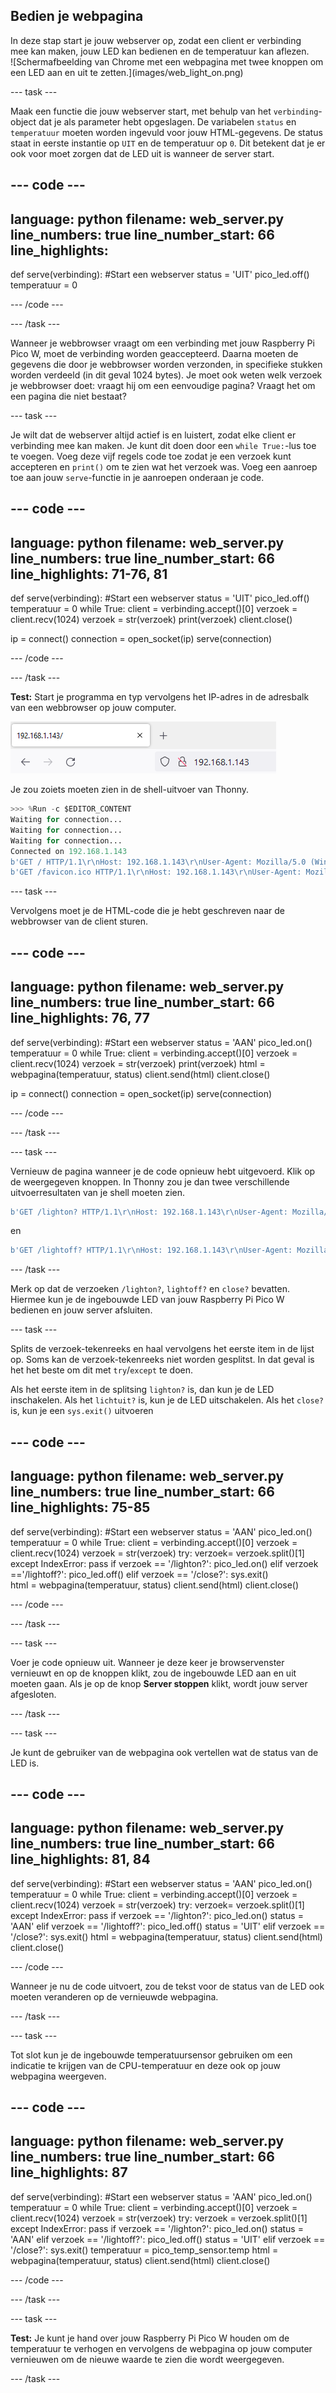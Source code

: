 ## Bedien je webpagina

<div style="display: flex; flex-wrap: wrap">
<div style="flex-basis: 200px; flex-grow: 1; margin-right: 15px;">
In deze stap start je jouw webserver op, zodat een client er verbinding mee kan maken, jouw LED kan bedienen en de temperatuur kan aflezen.
</div>
<div>
![Schermafbeelding van Chrome met een webpagina met twee knoppen om een LED aan en uit te zetten.](images/web_light_on.png)
</div>
</div>

\--- task ---

Maak een functie die jouw webserver start, met behulp van het `verbinding`-object dat je als parameter hebt opgeslagen. De variabelen `status` en `temperatuur` moeten worden ingevuld voor jouw HTML-gegevens. De status staat in eerste instantie op `UIT` en de temperatuur op `0`. Dit betekent dat je er ook voor moet zorgen dat de LED uit is wanneer de server start.

## --- code ---

language: python
filename: web_server.py
line_numbers: true
line_number_start: 66
line_highlights:
-----------------------------------------------------

def serve(verbinding):
\#Start een webserver
status = 'UIT'
pico_led.off()
temperatuur = 0

\--- /code ---

\--- /task ---

Wanneer je webbrowser vraagt om een verbinding met jouw Raspberry Pi Pico W, moet de verbinding worden geaccepteerd. Daarna moeten de gegevens die door je webbrowser worden verzonden, in specifieke stukken worden verdeeld (in dit geval 1024 bytes). Je moet ook weten welk verzoek je webbrowser doet: vraagt hij om een eenvoudige pagina? Vraagt het om een pagina die niet bestaat?

\--- task ---

Je wilt dat de webserver altijd actief is en luistert, zodat elke client er verbinding mee kan maken. Je kunt dit doen door een `while True:`-lus toe te voegen. Voeg deze vijf regels code toe zodat je een verzoek kunt accepteren en `print()` om te zien wat het verzoek was. Voeg een aanroep toe aan jouw `serve`-functie in je aanroepen onderaan je code.

## --- code ---

language: python
filename: web_server.py
line_numbers: true
line_number_start: 66
line_highlights: 71-76, 81
---------------------------------------------------------------

def serve(verbinding):
\#Start een webserver
status = 'UIT'
pico_led.off()
temperatuur = 0
while True:
client = verbinding.accept()[0]
verzoek = client.recv(1024)
verzoek = str(verzoek)
print(verzoek)
client.close()

ip = connect()
connection = open_socket(ip)
serve(connection)

\--- /code ---

\--- /task ---

**Test:** Start je programma en typ vervolgens het IP-adres in de adresbalk van een webbrowser op jouw computer.

![Een browseradresbalk met het IP-adres van de Pico ingetypt.](images/browser_ip.png)

Je zou zoiets moeten zien in de shell-uitvoer van Thonny.

```python
>>> %Run -c $EDITOR_CONTENT
Waiting for connection...
Waiting for connection...
Waiting for connection...
Connected on 192.168.1.143
b'GET / HTTP/1.1\r\nHost: 192.168.1.143\r\nUser-Agent: Mozilla/5.0 (Windows NT 10.0; Win64; x64; rv:101.0) Gecko/20100101 Firefox/101.0\r\nAccept: text/html,application/xhtml+xml,application/xml;q=0.9,image/avif,image/webp,*/*;q=0.8\r\nAccept-Language: en-GB,en;q=0.5\r\nAccept-Encoding: gzip, deflate\r\nConnection: keep-alive\r\nUpgrade-Insecure-Requests: 1\r\n\r\n'
b'GET /favicon.ico HTTP/1.1\r\nHost: 192.168.1.143\r\nUser-Agent: Mozilla/5.0 (Windows NT 10.0; Win64; x64; rv:101.0) Gecko/20100101 Firefox/101.0\r\nAccept: image/avif,image/webp,*/*\r\nAccept-Language: en-GB,en;q=0.5\r\nAccept-Encoding: gzip, deflate\r\nConnection: keep-alive\r\nReferer: http://192.168.1.143/\r\n\r\n'
```

\--- task ---

Vervolgens moet je de HTML-code die je hebt geschreven naar de webbrowser van de client sturen.

## --- code ---

language: python
filename: web_server.py
line_numbers: true
line_number_start: 66
line_highlights: 76, 77
------------------------------------------------------------

def serve(verbinding):
\#Start een webserver
status = 'AAN'
pico_led.on()
temperatuur = 0
while True:
client = verbinding.accept()[0]
verzoek = client.recv(1024)
verzoek = str(verzoek)
print(verzoek)
html = webpagina(temperatuur, status)
client.send(html)
client.close()

ip = connect()
connection = open_socket(ip)
serve(connection)

\--- /code ---

\--- /task ---

\--- task ---

Vernieuw de pagina wanneer je de code opnieuw hebt uitgevoerd. Klik op de weergegeven knoppen. In Thonny zou je dan twee verschillende uitvoerresultaten van je shell moeten zien.

```python
b'GET /lighton? HTTP/1.1\r\nHost: 192.168.1.143\r\nUser-Agent: Mozilla/5.0 (Windows NT 10.0; Win64; x64; rv:101.0) Gecko/20100101 Firefox/101.0\r\nAccept: text/html,application/xhtml+xml,application/xml;q=0.9,image/avif,image/webp,*/*;q=0.8\r\nAccept-Language: en-GB,en;q=0.5\r\nAccept-Encoding: gzip, deflate\r\nConnection: keep-alive\r\nReferer: http://192.168.1.143/\r\nUpgrade-Insecure-Requests: 1\r\n\r\n'
```

en

```python
b'GET /lightoff? HTTP/1.1\r\nHost: 192.168.1.143\r\nUser-Agent: Mozilla/5.0 (Windows NT 10.0; Win64; x64; rv:101.0) Gecko/20100101 Firefox/101.0\r\nAccept: text/html,application/xhtml+xml,application/xml;q=0.9,image/avif,image/webp,*/*;q=0.8\r\nAccept-Language: en-GB,en;q=0.5\r\nAccept-Encoding: gzip, deflate\r\nConnection: keep-alive\r\nReferer: http://192.168.1.143/lighton?\r\nUpgrade-Insecure-Requests: 1\r\n\r\n'
```

\--- /task ---

Merk op dat de verzoeken `/lighton?`, `lightoff?` en `close?` bevatten. Hiermee kun je de ingebouwde LED van jouw Raspberry Pi Pico W bedienen en jouw server afsluiten.

\--- task ---

Splits de verzoek-tekenreeks en haal vervolgens het eerste item in de lijst op. Soms kan de verzoek-tekenreeks niet worden gesplitst. In dat geval is het het beste om dit met `try`/`except` te doen.

Als het eerste item in de splitsing `lighton?` is, dan kun je de LED inschakelen. Als het `lichtuit?` is, kun je de LED uitschakelen. Als het `close?` is, kun je een `sys.exit()` uitvoeren

## --- code ---

language: python
filename: web_server.py
line_numbers: true
line_number_start: 66
line_highlights: 75-85
-----------------------------------------------------------

def serve(verbinding):
\#Start een webserver
status = 'AAN'
pico_led.on()
temperatuur = 0
while True:
client = verbinding.accept()[0]
verzoek = client.recv(1024)
verzoek = str(verzoek)
try:
verzoek= verzoek.split()[1]
except IndexError:
pass
if verzoek == '/lighton?':
pico_led.on()
elif verzoek =='/lightoff?':
pico_led.off()
elif verzoek == '/close?':
sys.exit()\
html = webpagina(temperatuur, status)
client.send(html)
client.close()

\--- /code ---

\--- /task ---

\--- task ---

Voer je code opnieuw uit. Wanneer je deze keer je browservenster vernieuwt en op de knoppen klikt, zou de ingebouwde LED aan en uit moeten gaan. Als je op de knop **Server stoppen** klikt, wordt jouw server afgesloten.

\--- /task ---

\--- task ---

Je kunt de gebruiker van de webpagina ook vertellen wat de status van de LED is.

## --- code ---

language: python
filename: web_server.py
line_numbers: true
line_number_start: 66
line_highlights: 81, 84
------------------------------------------------------------

def serve(verbinding):
\#Start een webserver
status = 'AAN'
pico_led.on()
temperatuur = 0
while True:
client = verbinding.accept()[0]
verzoek = client.recv(1024)
verzoek = str(verzoek)
try:
verzoek= verzoek.split()[1]
except IndexError:
pass
if verzoek == '/lighton?':
pico_led.on()
status = 'AAN'
elif verzoek == '/lightoff?':
pico_led.off()
status = 'UIT'
elif verzoek == '/close?':
sys.exit()
html = webpagina(temperatuur, status)
client.send(html)
client.close()

\--- /code ---

Wanneer je nu de code uitvoert, zou de tekst voor de status van de LED ook moeten veranderen op de vernieuwde webpagina.

\--- /task ---

\--- task ---

Tot slot kun je de ingebouwde temperatuursensor gebruiken om een indicatie te krijgen van de CPU-temperatuur en deze ook op jouw webpagina weergeven.

## --- code ---

language: python
filename: web_server.py
line_numbers: true
line_number_start: 66
line_highlights: 87
--------------------------------------------------------

def serve(verbinding):
\#Start een webserver
status = 'AAN'
pico_led.on()
temperatuur = 0
while True:
client = verbinding.accept()[0]
verzoek = client.recv(1024)
verzoek = str(verzoek)
try:
verzoek = verzoek.split()[1]
except IndexError:
pass
if verzoek == '/lighton?':
pico_led.on()
status = 'AAN'
elif verzoek == '/lightoff?':
pico_led.off()
status = 'UIT'
elif verzoek == '/close?':
sys.exit()
temperatuur = pico_temp_sensor.temp
html = webpagina(temperatuur, status)
client.send(html)
client.close()

\--- /code ---

\--- /task ---

\--- task ---

**Test:** Je kunt je hand over jouw Raspberry Pi Pico W houden om de temperatuur te verhogen en vervolgens de webpagina op jouw computer vernieuwen om de nieuwe waarde te zien die wordt weergegeven.

\--- /task ---
